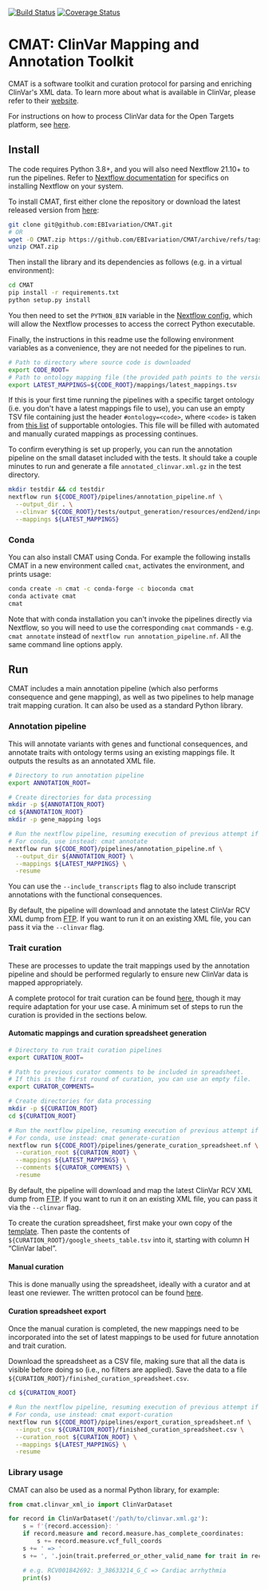 [![Build Status](https://github.com/EBIvariation/CMAT/actions/workflows/tests.yml/badge.svg)](https://github.com/EBIvariation/CMAT/actions)
[![Coverage Status](https://coveralls.io/repos/github/EBIvariation/CMAT/badge.svg?branch=master)](https://coveralls.io/github/EBIvariation/CMAT?branch=master)

# CMAT: ClinVar Mapping and Annotation Toolkit

CMAT is a software toolkit and curation protocol for parsing and enriching ClinVar's XML data.
To learn more about what is available in ClinVar, please refer to their [website](https://www.ncbi.nlm.nih.gov/clinvar/).

For instructions on how to process ClinVar data for the Open Targets platform, see [here](docs/open-targets).

## Install

The code requires Python 3.8+, and you will also need Nextflow 21.10+ to run the pipelines. Refer to [Nextflow documentation](https://www.nextflow.io/docs/latest/getstarted.html) for specifics on installing Nextflow on your system.

To install CMAT, first either clone the repository or download the latest released version from [here](https://github.com/EBIvariation/CMAT/releases):
```bash
git clone git@github.com:EBIvariation/CMAT.git
# OR
wget -O CMAT.zip https://github.com/EBIvariation/CMAT/archive/refs/tags/v3.0.3.zip
unzip CMAT.zip
```

Then install the library and its dependencies as follows (e.g. in a virtual environment):
```bash
cd CMAT
pip install -r requirements.txt
python setup.py install
```

You then need to set the `PYTHON_BIN` variable in the [Nextflow config](pipelines/nextflow.config), which will allow the
Nextflow processes to access the correct Python executable.

Finally, the instructions in this readme use the following environment variables as a convenience, they are not needed for the pipelines to run.
```bash
# Path to directory where source code is downloaded
export CODE_ROOT=
# Path to ontology mapping file (the provided path points to the version included in this repo)
export LATEST_MAPPINGS=${CODE_ROOT}/mappings/latest_mappings.tsv
```

If this is your first time running the pipelines with a specific target ontology (i.e. you don't have a latest mappings file to use),
you can use an empty TSV file containing just the header `#ontology=<code>`, where `<code>` is taken from [this list](https://www.ebi.ac.uk/ols4/ontologies) of supportable ontologies.
This file will be filled with automated and manually curated mappings as processing continues.

To confirm everything is set up properly, you can run the annotation pipeline on the small dataset included with the tests.
It should take a couple minutes to run and generate a file `annotated_clinvar.xml.gz` in the test directory.
```bash
mkdir testdir && cd testdir
nextflow run ${CODE_ROOT}/pipelines/annotation_pipeline.nf \
  --output_dir . \
  --clinvar ${CODE_ROOT}/tests/output_generation/resources/end2end/input.xml.gz \
  --mappings ${LATEST_MAPPINGS}
```

### Conda

You can also install CMAT using Conda.
For example the following installs CMAT in a new environment called `cmat`, activates the environment, and prints usage:
```bash
conda create -n cmat -c conda-forge -c bioconda cmat
conda activate cmat
cmat
```

Note that with conda installation you can't invoke the pipelines directly via Nextflow, so you will need to use the corresponding `cmat` commands - e.g. `cmat annotate` instead of `nextflow run annotation_pipeline.nf`.
All the same command line options apply.

## Run

CMAT includes a main annotation pipeline (which also performs consequence and gene mapping), as well as two pipelines to help manage trait mapping curation.
It can also be used as a standard Python library.

### Annotation pipeline

This will annotate variants with genes and functional consequences, and annotate traits with ontology terms using an existing mappings file.
It outputs the results as an annotated XML file.

```bash
# Directory to run annotation pipeline
export ANNOTATION_ROOT=

# Create directories for data processing
mkdir -p ${ANNOTATION_ROOT}
cd ${ANNOTATION_ROOT}
mkdir -p gene_mapping logs

# Run the nextflow pipeline, resuming execution of previous attempt if possible.
# For conda, use instead: cmat annotate
nextflow run ${CODE_ROOT}/pipelines/annotation_pipeline.nf \
  --output_dir ${ANNOTATION_ROOT} \
  --mappings ${LATEST_MAPPINGS} \
  -resume
```
You can use the `--include_transcripts` flag to also include transcript annotations with the functional consequences.

By default, the pipeline will download and annotate the latest ClinVar RCV XML dump from [FTP](https://ftp.ncbi.nlm.nih.gov/pub/clinvar/xml/). If you want to run it on an existing XML file, you can pass it via the `--clinvar` flag.

### Trait curation

These are processes to update the trait mappings used by the annotation pipeline and should be performed regularly to ensure new ClinVar data is mapped appropriately.

A complete protocol for trait curation can be found [here](docs/manual-curation), though it may require adaptation for your use case.
A minimum set of steps to run the curation is provided in the sections below.

#### Automatic mappings and curation spreadsheet generation

```bash
# Directory to run trait curation pipelines
export CURATION_ROOT=

# Path to previous curator comments to be included in spreadsheet.
# If this is the first round of curation, you can use an empty file.
export CURATOR_COMMENTS=

# Create directories for data processing
mkdir -p ${CURATION_ROOT}
cd ${CURATION_ROOT}

# Run the nextflow pipeline, resuming execution of previous attempt if possible.
# For conda, use instead: cmat generate-curation
nextflow run ${CODE_ROOT}/pipelines/generate_curation_spreadsheet.nf \
  --curation_root ${CURATION_ROOT} \
  --mappings ${LATEST_MAPPINGS} \
  --comments ${CURATOR_COMMENTS} \
  -resume
```

By default, the pipeline will download and map the latest ClinVar RCV XML dump from [FTP](https://ftp.ncbi.nlm.nih.gov/pub/clinvar/xml/). If you want to run it on an existing XML file, you can pass it via the `--clinvar` flag.

To create the curation spreadsheet, first make your own copy of the [template](https://docs.google.com/spreadsheets/d/1GWAQAZjOpzsIkdCu0CSRDoehZEUB3VjZYYiHWp9Tn7Q/edit?usp=sharing).
Then paste the contents of `${CURATION_ROOT}/google_sheets_table.tsv` into it, starting with column H “ClinVar label”.

#### Manual curation

This is done manually using the spreadsheet, ideally with a curator and at least one reviewer.
The written protocol can be found [here](docs/manual-curation/step2-manual-curation.md).

#### Curation spreadsheet export

Once the manual curation is completed, the new mappings need to be incorporated into the set of latest mappings to be used for future annotation and trait curation.

Download the spreadsheet as a CSV file, making sure that all the data is visible before doing so (i.e., no filters are applied). Save the data to a file `${CURATION_ROOT}/finished_curation_spreadsheet.csv`.

```bash
cd ${CURATION_ROOT}

# Run the nextflow pipeline, resuming execution of previous attempt if possible.
# For conda, use instead: cmat export-curation
nextflow run ${CODE_ROOT}/pipelines/export_curation_spreadsheet.nf \
  --input_csv ${CURATION_ROOT}/finished_curation_spreadsheet.csv \
  --curation_root ${CURATION_ROOT} \
  --mappings ${LATEST_MAPPINGS} \
  -resume
```

### Library usage

CMAT can also be used as a normal Python library, for example:

```python
from cmat.clinvar_xml_io import ClinVarDataset

for record in ClinVarDataset('/path/to/clinvar.xml.gz'):
    s = f'{record.accession}: '
    if record.measure and record.measure.has_complete_coordinates:
        s += record.measure.vcf_full_coords
    s += ' => '
    s += ', '.join(trait.preferred_or_other_valid_name for trait in record.traits_with_valid_names)

    # e.g. RCV001842692: 3_38633214_G_C => Cardiac arrhythmia
    print(s)
```
